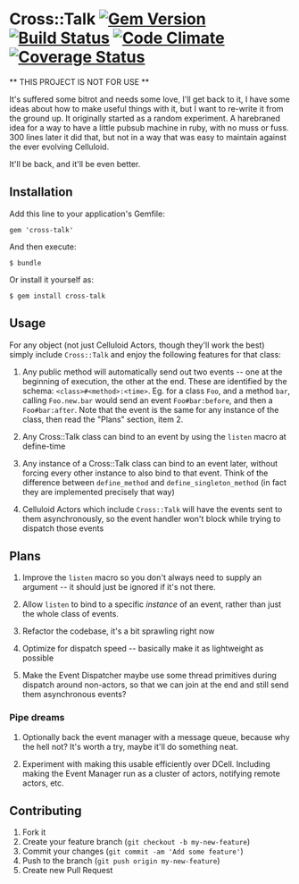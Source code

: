 # Cross::Talk [![Gem Version](https://badge.fury.io/rb/cross-talk.png)](http://badge.fury.io/rb/cross-talk) [![Build Status](https://travis-ci.org/jfredett/cross-talk.png?branch=master)](http://travis-ci.org/jfredett/cross-talk) [![Code Climate](https://codeclimate.com/github/jfredett/cross-talk.png)](https://codeclimate.com/github/jfredett/cross-talk) [![Coverage Status](https://coveralls.io/repos/jfredett/cross-talk/badge.png?branch=master)](https://coveralls.io/r/jfredett/cross-talk)


** THIS PROJECT IS NOT FOR USE **

It's suffered some bitrot and needs some love, I'll get back to it, I have some
ideas about how to make useful things with it, but I want to re-write it from
the ground up. It originally started as a random experiment. A harebraned idea
for a way to have a little pubsub machine in ruby, with no muss or fuss. 300
lines later it did that, but not in a way that was easy to maintain against the
ever evolving Celluloid.

It'll be back, and it'll be even better.


## Installation

Add this line to your application's Gemfile:

    gem 'cross-talk'

And then execute:

    $ bundle

Or install it yourself as:

    $ gem install cross-talk

## Usage

For any object (not just Celluloid Actors, though they'll work the best) simply
include `Cross::Talk` and enjoy the following features for that class:

1. Any public method will automatically send out two events -- one at the
   beginning of execution, the other at the end. These are identified by the
   schema: `<class>#<method>:<time>`. Eg. for a class `Foo`, and a method `bar`,
   calling `Foo.new.bar` would send an event `Foo#bar:before`, and then a
   `Foo#bar:after`. Note that the event is the same for any instance of the
   class, then read the "Plans" section, item 2.

2. Any Cross::Talk class can bind to an event by using the `listen` macro at
   define-time

3. Any instance of a Cross::Talk class can bind to an event later, without
   forcing every other instance to also bind to that event. Think of the
   difference between `define_method` and `define_singleton_method` (in fact
   they are implemented precisely that way)

4. Celluloid Actors which include `Cross::Talk` will have the events sent to
   them asynchronously, so the event handler won't block while trying to
   dispatch those events


## Plans

1. Improve the `listen` macro so you don't always need to supply an argument --
   it should just be ignored if it's not there.

2. Allow `listen` to bind to a specific _instance_ of an event, rather than just
   the whole class of events.

3. Refactor the codebase, it's a bit sprawling right now

4. Optimize for dispatch speed -- basically make it as lightweight as possible

5. Make the Event Dispatcher maybe use some thread primitives during dispatch
   around non-actors, so that we can join at the end and still send them
   asynchronous events?

### Pipe dreams

1. Optionally back the event manager with a message queue, because why the hell
   not? It's worth a try, maybe it'll do something neat.

2. Experiment with making this usable efficiently over DCell. Including making
   the Event Manager run as a cluster of actors, notifying remote actors, etc.

## Contributing

1. Fork it
2. Create your feature branch (`git checkout -b my-new-feature`)
3. Commit your changes (`git commit -am 'Add some feature'`)
4. Push to the branch (`git push origin my-new-feature`)
5. Create new Pull Request

